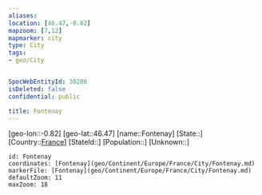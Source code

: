 ```yaml
---
aliases: 
location: [46.47,-0.82]
mapzoom: [7,12] 
mapmarker: city 
type: City
tags:
- geo/City


SpocWebEntityId: 30208
isDeleted: false
confidential: public

title: Fontenay
---
```

[geo-lon::-0.82]
[geo-lat::46.47]
[name::Fontenay]
[State::]
[Country::[France](geo/Continent/Europe/France.md)]
[StateId::]
[Population::]
[Unknown::]


```leaflet
id: Fontenay
coordinates: [Fontenay](geo/Continent/Europe/France/City/Fontenay.md)
markerFile: [Fontenay](geo/Continent/Europe/France/City/Fontenay.md)
defaultZoom: 11 
maxZoom: 18
```


